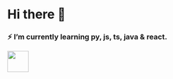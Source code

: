 # Hi there 👋

### ⚡ I’m currently learning py, js, ts, java & react.      

<a href="url"><img src="https://c.tenor.com/JYQs3LWRKgcAAAAC/btc-bitcoin.gif" align="left" height="48" width="48" ></a>



<!--
**comoncada/comoncada** is a ✨ _special_ ✨ repository because its `README.md` (this file) appears on your GitHub profile.

Here are some ideas to get you started:

- 🔭 I’m currently working on ...
- 🌱 I’m currently learning ...
- 👯 I’m looking to collaborate on ...
- 🤔 I’m looking for help with ...
- 💬 Ask me about ...
- 📫 How to reach me: ...
- 😄 Pronouns: ...
- ⚡ Fun fact: ...
-->
